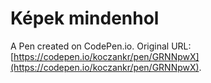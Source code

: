 # Képek mindenhol

A Pen created on CodePen.io. Original URL: [https://codepen.io/koczankr/pen/GRNNpwX](https://codepen.io/koczankr/pen/GRNNpwX).


